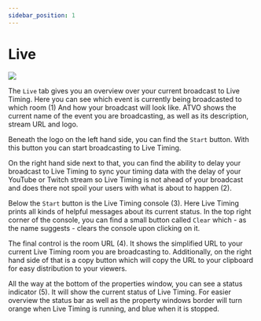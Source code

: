 ```yaml
---
sidebar_position: 1
---
```


# Live

![](/img/tab-live.png)

The `Live` tab gives you an overview over your current broadcast to Live Timing. Here you can see which event is
currently being broadcasted to which room (1) And how your broadcast will look like. ATVO shows the current name of the
event you are broadcasting, as well as its description, stream URL and logo.

Beneath the logo on the left hand side, you can find the `Start` button. With this button you can start broadcasting to
Live Timing.

On the right hand side next to that, you can find the ability to delay your broadcast to Live Timing to sync
your timing data with the delay of your YouTube or Twitch stream so Live Timing is not ahead of your broadcast and does
there not spoil your users with what is about to happen (2).

Below the `Start` button is the Live Timing console (3). Here Live Timing prints all kinds of helpful messages about its
current status. In the top right corner of the console, you can find a small button called `Clear` which - as the name
suggests - clears the console upon clicking on it.

The final control is the room URL (4). It shows the simplified URL to your current Live Timing room you are broadcasting
to. Additionally, on the right hand side of that is a copy button which will copy the URL to your clipboard for easy
distribution to your viewers.

All the way at the bottom of the properties window, you can see a status indicator (5). It will show the current status
of Live Timing. For easier overview the status bar as well as the property windows border will turn orange when Live
Timing is running, and blue when it is stopped.
